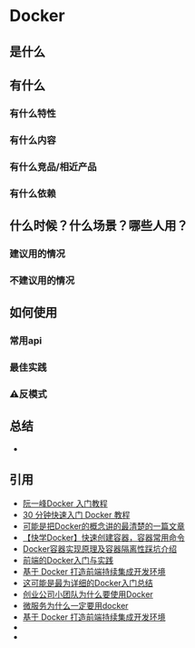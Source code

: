 # Docker
## 是什么

## 有什么
### 有什么特性
### 有什么内容
### 有什么竞品/相近产品
### 有什么依赖

## 什么时候？什么场景？哪些人用？
### 建议用的情况
### 不建议用的情况

## 如何使用
### 常用api

### 最佳实践


### ⚠️反模式


## 总结
- []()

## 引用
- [阮一峰Docker 入门教程](http://www.ruanyifeng.com/blog/2018/02/docker-tutorial.html)
- [30 分钟快速入门 Docker 教程](https://juejin.im/post/5cacbfd7e51d456e8833390c)
- [可能是把Docker的概念讲的最清楚的一篇文章](https://juejin.im/post/5b260ec26fb9a00e8e4b031a)
- [【快学Docker】快速创建容器，容器常用命令](https://juejin.im/post/5d2c8a10f265da1bb31c6959#heading-19)
- [Docker容器实现原理及容器隔离性踩坑介绍](https://juejin.im/post/5d2d9083e51d45777b1a3e5d)
- [前端的Docker入门与实践](https://juejin.im/post/5ce542a4518825062f480b07)
- [基于 Docker 打造前端持续集成开发环境](https://juejin.im/post/5a142d7b6fb9a0451170c2c7)
- [这可能是最为详细的Docker入门总结](http://dockone.io/article/8350)
- [创业公司小团队为什么要使用Docker](https://juejin.im/post/58e60801ac502e006c269589)
- [微服务为什么一定要用docker](https://juejin.im/post/5c0f6a3e51882516eb56482a)
- [基于 Docker 打造前端持续集成开发环境](https://juejin.im/post/5a142d7b6fb9a0451170c2c7)
- []()
- []()




